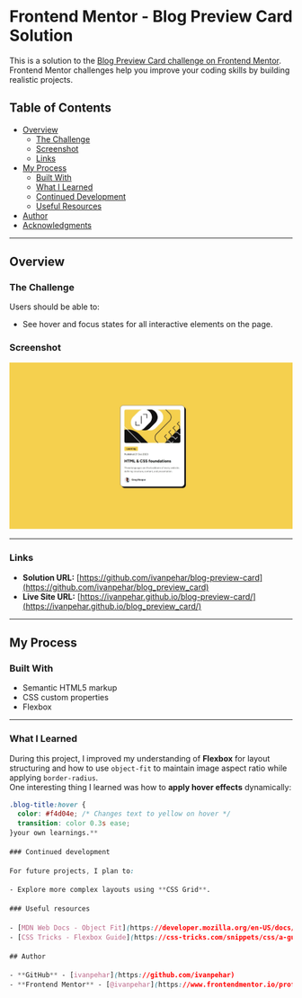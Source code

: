 # Frontend Mentor - Blog Preview Card Solution

This is a solution to the [Blog Preview Card challenge on Frontend Mentor](https://www.frontendmentor.io/challenges/blog-preview-card-ckPaj01IcS). Frontend Mentor challenges help you improve your coding skills by building realistic projects.

## Table of Contents

- [Overview](#overview)
  - [The Challenge](#the-challenge)
  - [Screenshot](#screenshot)
  - [Links](#links)
- [My Process](#my-process)
  - [Built With](#built-with)
  - [What I Learned](#what-i-learned)
  - [Continued Development](#continued-development)
  - [Useful Resources](#useful-resources)
- [Author](#author)
- [Acknowledgments](#acknowledgments)

---

## Overview

### The Challenge

Users should be able to:

- See hover and focus states for all interactive elements on the page.

### Screenshot

![Blog Preview Card Screenshot](./assets/images/screenshot.jpeg)

---

### Links

- **Solution URL:** [https://github.com/ivanpehar/blog-preview-card](https://github.com/ivanpehar/blog_preview_card)
- **Live Site URL:** [https://ivanpehar.github.io/blog-preview-card/](https://ivanpehar.github.io/blog_preview_card/)

---

## My Process

### Built With

- Semantic HTML5 markup
- CSS custom properties
- Flexbox

---

### What I Learned

During this project, I improved my understanding of **Flexbox** for layout structuring and how to use `object-fit` to maintain image aspect ratio while applying `border-radius`.  
One interesting thing I learned was how to **apply hover effects** dynamically:

```css
.blog-title:hover {
  color: #f4d04e; /* Changes text to yellow on hover */
  transition: color 0.3s ease;
}your own learnings.**

### Continued development

For future projects, I plan to:

- Explore more complex layouts using **CSS Grid**.

### Useful resources

- [MDN Web Docs - Object Fit](https://developer.mozilla.org/en-US/docs/Web/CSS/object-fit) - Helped me fix the image border-radius issue.
- [CSS Tricks - Flexbox Guide](https://css-tricks.com/snippets/css/a-guide-to-flexbox/) - A great reference while positioning elements.

## Author

- **GitHub** - [ivanpehar](https://github.com/ivanpehar)
- **Frontend Mentor** - [@ivanpehar](https://www.frontendmentor.io/profile/ivanpehar)